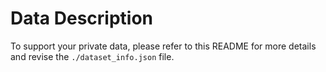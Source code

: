# Data Description

To support your private data, please refer to this README for more details and revise the `./dataset_info.json` file.